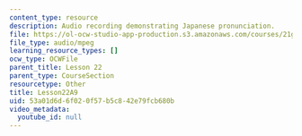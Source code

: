 ```yaml
---
content_type: resource
description: Audio recording demonstrating Japanese pronunciation.
file: https://ol-ocw-studio-app-production.s3.amazonaws.com/courses/21g-504-japanese-iv-spring-2009/53a01d6d6f020f57b5c842e79fcb680b_Lesson22A9.mp3
file_type: audio/mpeg
learning_resource_types: []
ocw_type: OCWFile
parent_title: Lesson 22
parent_type: CourseSection
resourcetype: Other
title: Lesson22A9
uid: 53a01d6d-6f02-0f57-b5c8-42e79fcb680b
video_metadata:
  youtube_id: null
---
```

